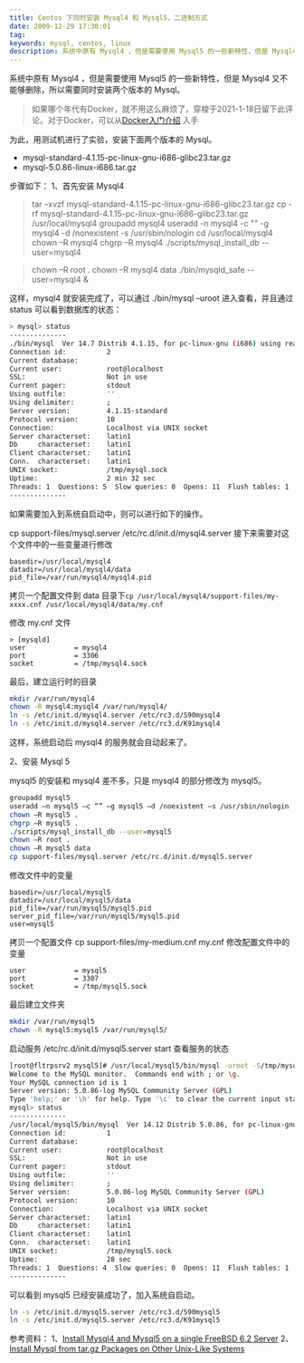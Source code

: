 ```yaml
---
title: Centos 下同时安装 Mysql4 和 Mysql5，二进制方式
date: 2009-12-29 17:30:01
tag: 
keywords: mysql, centos, linux
description: 系统中原有 Mysql4 ，但是需要使用 Mysql5 的一些新特性，但是 Mysql4 又不能够删除，所以需要同时安装两个版本的 Mysql。
---
```


系统中原有 Mysql4 ，但是需要使用 Mysql5 的一些新特性，但是 Mysql4 又不能够删除，所以需要同时安装两个版本的 Mysql。

> 如果哪个年代有Docker，就不用这么麻烦了，穿梭于2021-1-18日留下此评论。对于Docker，可以从[Docker入门介绍](http://www.edulinks.cn/2018/06/20/20180620-docker-overview/) 入手

为此，用测试机进行了实验，安装下面两个版本的 Mysql。
* mysql-standard-4.1.15-pc-linux-gnu-i686-glibc23.tar.gz
* mysql-5.0.86-linux-i686.tar.gz

步骤如下：
1、首先安装 Mysql4
> tar –xvzf mysql-standard-4.1.15-pc-linux-gnu-i686-glibc23.tar.gz
cp -rf mysql-standard-4.1.15-pc-linux-gnu-i686-glibc23.tar.gz /usr/local/mysql4
groupadd mysql4
useradd -n mysql4 -c "" -g mysql4 -d /nonexistent -s /usr/sbin/nologin
cd /usr/local/mysql4
chown –R mysql4
chgrp –R mysql4
./scripts/mysql_install_db --user=mysql4


> chown –R root .
chown –R mysql4 data
./bin/mysqld_safe --user=mysql4 &

这样，mysql4 就安装完成了，可以通过 ./bin/mysql –uroot 进入查看，并且通过 status 可以看到数据库的状态：
```sh
> mysql> status
--------------
./bin/mysql  Ver 14.7 Distrib 4.1.15, for pc-linux-gnu (i686) using readline 4.3
Connection id:          2
Current database:
Current user:           root@localhost
SSL:                    Not in use
Current pager:          stdout
Using outfile:          ''
Using delimiter:        ;
Server version:         4.1.15-standard
Protocol version:       10
Connection:             Localhost via UNIX socket
Server characterset:    latin1
Db     characterset:    latin1
Client characterset:    latin1
Conn.  characterset:    latin1
UNIX socket:            /tmp/mysql.sock
Uptime:                 2 min 32 sec
Threads: 1  Questions: 5  Slow queries: 0  Opens: 11  Flush tables: 1  Open tables: 5  Queries per second avg: 0.033
--------------
```
如果需要加入到系统自启动中，则可以进行如下的操作。

cp support-files/mysql.server /etc/rc.d/init.d/mysql4.server
接下来需要对这个文件中的一些变量进行修改
```mysql
basedir=/usr/local/mysql4
datadir=/usr/local/mysql4/data
pid_file=/var/run/mysql4/mysql4.pid
```
拷贝一个配置文件到 data 目录下```cp /usr/local/mysql4/support-files/my-xxxx.cnf /usr/local/mysql4/data/my.cnf```

修改 my.cnf 文件
```mysql
> [mysqld]
user            = mysql4
port            = 3306
socket          = /tmp/mysql4.sock
```

最后，建立运行时的目录
```sh
mkdir /var/run/mysql4
chown -R mysql4:mysql4 /var/run/mysql4/
ln -s /etc/init.d/mysql4.server /etc/rc3.d/S90mysql4
ln -s /etc/init.d/mysql4.server /etc/rc3.d/K91mysql4
```
这样，系统启动后 mysql4 的服务就会自动起来了。

2、安装 Mysql 5

mysql5 的安装和 mysql4 差不多，只是 mysql4 的部分修改为 mysql5。
```sh
groupadd mysql5
useradd –n mysql5 –c “” –g mysql5 –d /noexistent –s /usr/sbin/nologin
chown –R mysql5 .
chgrp –R mysql5 .
./scripts/mysql_install_db --user=mysql5
chown –R root .
chown –R mysql5 data
cp support-files/mysql.server /etc/rc.d/init.d/mysql5.server
```

修改文件中的变量
```mysql
basedir=/usr/local/mysql5
datadir=/usr/local/mysql5/data
pid_file=/var/run/mysql5/mysql5.pid
server_pid_file=/var/run/mysql5/mysql5.pid
user=mysql5
```

拷贝一个配置文件 cp support-files/my-medium.cnf my.cnf
修改配置文件中的变量
```mysql
user            = mysql5
port            = 3307
socket          = /tmp/mysql5.sock
```

最后建立文件夹
```sh
mkdir /var/run/mysql5
chown -R mysql5:mysql5 /var/run/mysql5/
```

启动服务 /etc/rc.d/init.d/mysql5.server start
查看服务的状态
```sh
[root@fltrpsrv2 mysql5]# /usr/local/mysql5/bin/mysql -uroot -S/tmp/mysql5.sock
Welcome to the MySQL monitor.  Commands end with ; or \g.
Your MySQL connection id is 1
Server version: 5.0.86-log MySQL Community Server (GPL)
Type 'help;' or '\h' for help. Type '\c' to clear the current input statement.
mysql> status
--------------
/usr/local/mysql5/bin/mysql  Ver 14.12 Distrib 5.0.86, for pc-linux-gnu (i686) using readline 5.1
Connection id:          1
Current database:
Current user:           root@localhost
SSL:                    Not in use
Current pager:          stdout
Using outfile:          ''
Using delimiter:        ;
Server version:         5.0.86-log MySQL Community Server (GPL)
Protocol version:       10
Connection:             Localhost via UNIX socket
Server characterset:    latin1
Db     characterset:    latin1
Client characterset:    latin1
Conn.  characterset:    latin1
UNIX socket:            /tmp/mysql5.sock
Uptime:                 28 sec
Threads: 1  Questions: 4  Slow queries: 0  Opens: 11  Flush tables: 1  Open tables: 6  Queries per second avg: 0.143
--------------
```

可以看到 mysql5 已经安装成功了，加入系统自启动。
```sh
ln -s /etc/init.d/mysql5.server /etc/rc3.d/S90mysql5
ln -s /etc/init.d/mysql5.server /etc/rc3.d/K91mysql5
```

参考资料：
1、[Install Mysql4 and Mysql5 on a single FreeBSD 6.2 Server](http://blog.opusinteractive.com/managed-services/installing-mysql4-and-mysql5-on-a-single-freebsd-62-server/)
2、[Install Mysql from tar.gz Packages on Other Unix-Like Systems](http://dev.mysql.com/doc/refman/4.1/en/installing-binary.html)












